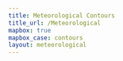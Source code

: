 ```yaml
---
title: Meteorological Contours
title_url: /Meteorological
mapbox: true
mapbox_case: contours
layout: meteorological
---
```

